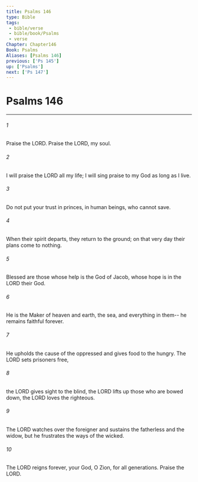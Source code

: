 ```yaml
---
title: Psalms 146
type: Bible
tags:
 - bible/verse
 - bible/book/Psalms
 - verse
Chapter: Chapter146
Book: Psalms
Aliases: [Psalms 146]
previous: ['Ps 145']
up: ['Psalms']
next: ['Ps 147']
---
```

# Psalms 146

***


###### 1 
Praise the LORD. Praise the LORD, my soul. 

###### 2 
I will praise the LORD all my life; I will sing praise to my God as long as I live. 

###### 3 
Do not put your trust in princes, in human beings, who cannot save. 

###### 4 
When their spirit departs, they return to the ground; on that very day their plans come to nothing. 

###### 5 
Blessed are those whose help is the God of Jacob, whose hope is in the LORD their God. 

###### 6 
He is the Maker of heaven and earth, the sea, and everything in them-- he remains faithful forever. 

###### 7 
He upholds the cause of the oppressed and gives food to the hungry. The LORD sets prisoners free, 

###### 8 
the LORD gives sight to the blind, the LORD lifts up those who are bowed down, the LORD loves the righteous. 

###### 9 
The LORD watches over the foreigner and sustains the fatherless and the widow, but he frustrates the ways of the wicked. 

###### 10 
The LORD reigns forever, your God, O Zion, for all generations. Praise the LORD. 
